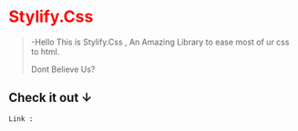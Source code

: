 <h1 style="color:red;">Stylify.Css</h1>

> -Hello This is Stylify.Css , An Amazing Library to ease most of ur css to html. 
> 
> Dont Believe Us? 
> 
<h2>Check it out ↓</h2>
    
<code>Link :</code>




